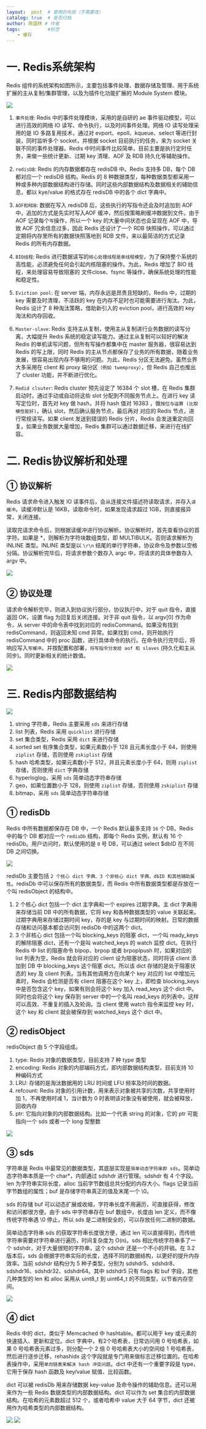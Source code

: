 ```yaml
---
layout:  post  # 使用的布局（不需要改）
catalog: true  # 是否归档
author: 陈国林 # 作者
tags:          #标签
    - 缓存
---
```


# 一. Redis系统架构
Redis 组件的系统架构如图所示，主要包括事件处理、数据存储及管理、用于系统扩展的主从复制/集群管理，以及为插件化功能扩展的 Module System 模块。

![](https://github.com/chenguolin/chenguolin.github.io/blob/master/data/image/redis-1.png?raw=true)

1. `事件处理`: Redis 中的事件处理模块，采用的是自研的 ae 事件驱动模型，可以进行高效的网络 IO 读写、命令执行，以及时间事件处理。网络 IO 读写处理采用的是 IO 多路复用技术，通过对 evport、epoll、kqueue、select 等进行封装，同时监听多个 socket，并根据 socket 目前执行的任务，来为 socket 关联不同的事件处理器。Redis 中时间事件比较简单，目前主要是执行定时任务，来做一些统计更新、过期 key 清理、AOF 及 RDB 持久化等辅助操作。

2. `redisDB`: Redis 的内存数据都存在 redisDB 中。Redis 支持多 DB，每个 DB 都对应一个 redisDB 结构。Redis 的 8 种数据类型，每种数据类型都采用一种或多种内部数据结构进行存储。同时这些内部数据结构及数据相关的辅助信息，都以 kye/value 的格式存在 redisDB 中的各个 dict 字典中。

3. `AOF和RDB`: 数据在写入 redisDB 后，这些执行的写指令还会及时追加到 AOF 中，追加的方式是先实时写入AOF 缓冲，然后按策略刷缓冲数据到文件。由于 AOF 记录每个`写`操作，所以一个 key 的大量中间状态也会呈现在 AOF 中，导致 AOF 冗余信息过多，因此 Redis 还设计了一个 RDB 快照操作，可以通过定期将内存里所有的数据快照落地到 RDB 文件，来以最简洁的方式记录 Redis 的所有内存数据。

4. `BIO线程`: Redis 进行数据读写的`核心处理线程是单线程模型`，为了保持整个系统的高性能，必须避免任何会引起内核阻塞的操作。为此，Redis 增加了 BIO 线程，来处理容易导致阻塞的 文件close、fsync 等操作，确保系统处理的性能和稳定性。

5. `Eviction pool`: 在 server 端，内存永远是昂贵且短缺的，Redis 中，过期的 key 需要及时清理，不活跃的 key 在内存不足时也可能需要进行淘汰。为此，Redis 设计了 8 种淘汰策略，借助新引入的 eviction pool，进行高效的 key 淘汰和内存回收。

6. `Master-slave`: Redis 支持主从复制，使用主从复制进行业务数据的读写分离，大幅提升 Redis 系统的稳定读写能力。通过主从复制可以较好的解决 Redis 的单机读写问题，但所有写操作都集中在 master 服务器，很容易达到 Redis 的写上限，同时 Redis 的主从节点都保存了业务的所有数据，随着业务发展，很容易出现内存不够用的问题。为此，Redis 分区无法避免。虽然业界大多采用在 client 和 proxy 端分区`（例如 twemproxy）`，但 Redis 自己也推出了 cluster 功能，并不断进行优化。

7. `Redid clsuter`: Redis cluster 预先设定了 16384 个 slot 槽，在 Redis 集群启动时，通过手动或自动将这些 slot 分配到不同服务节点上。在进行 key 读写定位时，首先对 key 做 hash，并将 hash 值对 16383 ，做`按位与运算 (比取模性能好)`，确认 slot，然后确认服务节点，最后再对 对应的 Redis 节点，进行常规读写。如果 client 发送到错误的 Redis 分片，Redis 会发送重定向回复。如果业务数据大量增加，Redis 集群可以通过数据迁移，来进行在线扩容。

# 二. Redis协议解析和处理
## ① 协议解析
Redis 请求命令进入触发 IO 读事件后，会从连接文件描述符读取请求，并存入`读缓冲`。读缓冲默认是 16KB，读取命令时，如果发现请求超过 1GB，则直接报异常，关闭连接。

读取完请求命令后，则根据读缓冲进行协议解析。协议解析时，首先查看协议的首字符。如果是 *，则解析为字符块数组类型，即 MULTIBULK。否则请求解析为 INLINE 类型。INLINE 类型是以 `\r\n` 结尾的单行字符串，协议命令及参数以空格分隔。协议解析完毕后，将请求参数个数存入 argc 中，将请求的具体参数存入 argv 中。

![](https://github.com/chenguolin/chenguolin.github.io/blob/master/data/image/redis-cmd-1.png?raw=true)

## ② 协议处理
请求命令解析完毕，则进入到协议执行部分。协议执行中，对于 quit 指令，直接返回 OK，设置 flag 为回复后关闭连接。对于非 quit 指令，以 argv[0] 作为命令，从 server 中的命令表中找到对应的 redisCommand。如果没有找到 redisCommand，则返回未知 cmd 异常。如果找到 cmd，则开始执行 redisCommand 中的 proc 函数，进行具体命令的执行。在命令执行完毕后，将响应写入`写缓冲`。并按配置和部署，`将写指令分发给 aof 和 slaves` (持久化和主从同步)。同时更新相关的统计数值。

![](https://github.com/chenguolin/chenguolin.github.io/blob/master/data/image/redis-cmd-2.png?raw=true)

# 三. Redis内部数据结构
![](https://github.com/chenguolin/chenguolin.github.io/blob/master/data/image/redis-datastructer.png?raw=true)

1. string 字符串，Redis 主要采用 `sds` 来进行存储
2. list 列表，Redis 采用 `quicklist` 进行存储
3. set 集合类型，Redis 采用 `dict` 来进行存储
4. sorted set 有序集合类型，如果元素数小于 128 且元素长度小于 64，则使用 `ziplist` 存储，否则使用 `zskiplist` 存储
5. hash 哈希类型，如果元素数小于 512，并且元素长度小于 64，则用 `ziplist` 存储，否则使用 `dict` 字典存储
6. hyperloglog，采用 `sds` 简单动态字符串存储
7. geo，如果位置数小于 128，则使用 `ziplist` 存储，否则使用 `zskiplist` 存储
8. bitmap，采用 `sds` 简单动态字符串存储

## ① redisDb
Redis 中所有数据都保存在 DB 中，一个 Redis 默认最多支持 `16` 个 DB。Redis 中的每个 DB 都对应一个 `redisDb` 结构，即每个 Redis 实例，默认有 16 个 redisDb。用户访问时，默认使用的是 `0` 号 DB，可以通过 select $dbID 在不同 DB 之间切换。

![](https://github.com/chenguolin/chenguolin.github.io/blob/master/data/image/redis-datastructer-1.png?raw=true)

redisDb 主要包括 `2 个核心 dict 字典、3 个非核心 dict 字典、dbID 和其他辅助属性`。redisDb 中可以保存所有的数据类型，而 Redis 中所有数据类型都是存放在一个叫 redisObject 的结构中。

1. 2 个核心 dict 包括一个 dict 主字典和一个 expires 过期字典。主 dict 字典用来存储当前 DB 中的所有数据，它将 key 和各种数据类型的 value 关联起来。过期字典用来存储过期时间 key，存的是 key 与过期时间的映射。日常的数据存储和访问基本都会访问到 redisDb 中的这两个 dict。
2. 3 个非核心 dict 包括一个叫 blocking_keys 的阻塞 dict，一个叫 ready_keys 的解除阻塞 dict，还有一个是叫 watched_keys 的 watch 监控 dict。在执行 Redis 中 list 的阻塞命令 blpop、brpop 或者 brpoplpush 时，如果对应的 list 列表为空，Redis 就会将对应的 client 设为阻塞状态，同时将该 client 添加到 DB 中 blocking_keys 这个阻塞 dict。所以该 dict 存储的是处于阻塞状态的 key 及 client 列表。当有其他调用方在向某个 key 对应的 list 中增加元素时，Redis 会检测是否有 client 阻塞在这个 key 上，即检查 blocking_keys 中是否包含这个 key，如果有则会将这个 key 加入 read_keys 这个 dict 中。同时也会将这个 key 保存到 server 中的一个名叫 read_keys 的列表中。这样可以高效、不重复的插入及轮询。当 client 使用 watch 指令来监控 key 时，这个 key 和 client 就会被保存到 watched_keys 这个 dict 中。

## ② redisObject
redisObject 由 5 个字段组成。

1. type: Redis 对象的数据类型，目前支持 7 种 type 类型
2. encoding: Redis 对象的内部编码方式，即内部数据结构类型，目前支持 10 种编码方式
3. LRU: 存储的是淘汰数据用的 LRU 时间或 LFU 频率及时间的数据。
4. refcount: Redis 对象的引用计数，用来表示对象被共享的次数，共享使用时加 1，不再使用时减 1，当计数为 0 时表明该对象没有被使用，就会被释放，回收内存
5. ptr: 它指向对象的内部数据结构。比如一个代表 string 的对象，它的 ptr 可能指向一个 sds 或者一个 long 型整数

![](https://github.com/chenguolin/chenguolin.github.io/blob/master/data/image/redis-datastructer-2.png?raw=true)

## ③ sds
字符串是 Redis 中最常见的数据类型，其底层实现是`简单动态字符串即 sds`。简单动态字符串本质是一个 char*，内部通过 sdshdr 进行管理。sdshdr 有 4 个字段。len 为字符串实际长度，alloc 当前字节数组总共分配的内存大小。flags 记录当前字节数组的属性；buf 是存储字符串真正的值及末尾一个 \0。

sds 的存储 buf 可以动态扩展或收缩，字符串长度不用遍历，可直接获得，修改和访问都很方便。由于 sds 中字符串存在 buf 数组中，长度由 len 定义，而不像传统字符串遇 \0 停止，所以 sds 是二进制安全的，可以存放任何二进制的数据。

简单动态字符串 sds 的获取字符串长度很方便，通过 len 可以直接得到，而传统字符串需要对字符串进行遍历，时间复杂度为 O(n)。sds 相比传统字符串多了一个 sdshdr，对于大量很短的字符串，这个 sdshdr 还是一个不小的开销。在 3.2 版本后，sds 会根据字符串实际的长度，选择不同的数据结构，以更好的提升内存效率。当前 sdshdr 结构分为 5 种子类型，分别为 sdshdr5、sdshdr8、sdshdr16、sdshdr32、sdshdr64。其中 sdshdr5 只有 flags 和 buf 字段，其他几种类型的 len 和 alloc 采用从 uint8_t 到 uint64_t 的不同类型，以节省内存空间。

![](https://github.com/chenguolin/chenguolin.github.io/blob/master/data/image/redis-datastructer-3.png?raw=true)

## ④ dict
Redis 中的 dict，类似于 Memcached 中 hashtable。都可以用于 key 或元素的快速插入、更新和定位。dict 字典中，有2个哈希表，日常访问用 0 号哈希表，如果 0 号哈希表元素过多，则分配一个 2 倍 0 号哈希表大小的空间给 1 号哈希表，然后进行逐步迁移，rehashidx 这个字段就是专门用来做标志迁移位置的。在哈希表操作中，采用`单向链表来解决 hash 冲突问题`。dict 中还有一个重要字段是 type，它用于保存 hash 函数及 key/value 赋值、比较函数。

dict 可以被 redisDb 用来存储数据 key-value 及命令操作的辅助信息。还可以用来作为一些 Redis 数据类型的内部数据结构。dict 可以作为 set 集合的内部数据结构。在哈希的元素数超过 512 个，或者哈希中 value 大于 64 字节，dict 还被用作为哈希类型的内部数据结构。

![](https://github.com/chenguolin/chenguolin.github.io/blob/master/data/image/redis-datastructer-4.png?raw=true)
![](https://github.com/chenguolin/chenguolin.github.io/blob/master/data/image/redis-datastructer-5.png?raw=true)




